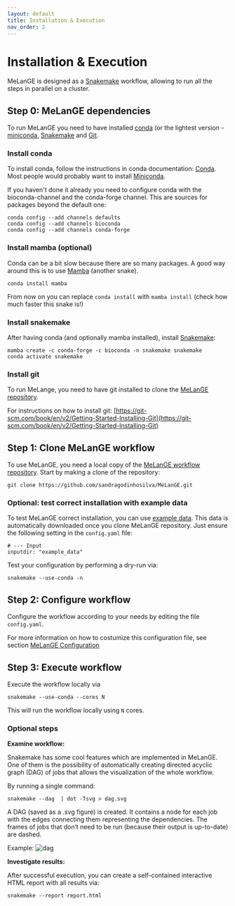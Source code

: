 ```yaml
---
layout: default
title: Installation & Execution
nav_order: 2
---
```


# Installation & Execution

MeLanGE is designed as a [Snakemake](https://snakemake.readthedocs.io) workflow, allowing to run all the steps in parallel on a cluster. 


## Step 0: MeLanGE dependencies
To run MeLanGE you need to have installed [conda](https://docs.conda.io/en/latest/) (or the lightest version - [miniconda](https://docs.conda.io/en/latest/miniconda.html), [Snakemake](https://snakemake.readthedocs.io) and [Git](https://git-scm.com/).

### Install conda 

To install conda, follow the instructions in conda documentation: [Conda](https://conda.io/docs/).
Most people would probably want to install [Miniconda](https://conda.io/miniconda.html). 

If you haven't done it already you need to configure conda with the bioconda-channel and the conda-forge channel. This are sources for packages beyond the default one:

    conda config --add channels defaults
    conda config --add channels bioconda
    conda config --add channels conda-forge

### Install mamba (optional)
Conda can be a bit slow because there are so many packages. A good way around this is to use [Mamba](https://anaconda.org/conda-forge/mamba) (another snake).

    conda install mamba

From now on you can replace ``conda install`` with ``mamba install`` (check how much faster this snake is!)

### Install snakemake
After having conda (and optionally mamba installed), install [Snakemake](https://snakemake.readthedocs.io/en/stable/getting_started/installation.html):

    mamba create -c conda-forge -c bioconda -n snakemake snakemake
    conda activate snakemake

### Install git
To run MeLange, you need to have git installed to clone the [MeLanGE repository](https://github.com/sandragodinhosilva/MeLanGE).

For instructions on how to install git: [https://git-scm.com/book/en/v2/Getting-Started-Installing-Git](https://git-scm.com/book/en/v2/Getting-Started-Installing-Git)



## Step 1: Clone MeLanGE workflow
To use MeLanGE, you need a local copy of the [MeLanGE workflow repository](https://github.com/sandragodinhosilva/MeLanGE). Start by making a clone of the repository: 

    git clone https://github.com/sandragodinhosilva/MeLanGE.git

### Optional: test correct installation with example data
To test MeLanGE correct installation, you can use [example data](https://github.com/sandragodinhosilva/MeLanGE/tree/master/example_data). This data is automatically downloaded once you clone MeLanGE repository. Just ensure the following setting in the `config.yaml` file:
    
    # --- Input
    inputdir: "example_data"

Test your configuration by performing a dry-run via:

    snakemake --use-conda -n



## Step 2: Configure workflow
Configure the workflow according to your needs by editing the file
`config.yaml`.

For more information on how to costumize this configuration file, see section [MeLanGE Configuration](https://sandragodinhosilva.github.io/MeLanGE/configuration.html)



## Step 3: Execute workflow

Execute the workflow locally via

    snakemake --use-conda --cores N

This will run the workflow locally using `N` cores. 

### Optional steps 
**Examine workflow:**

Snakemake has some cool features which are implemented in MeLanGE. One of them is the possibility of automatically creating directed acyclic graph (DAG) of jobs that allows the visualization of the whole workflow.

By running a single command:

    snakemake --dag  | dot -Tsvg > dag.svg

A DAG (saved as a .svg figure) is created. It contains a node for each job with the edges connecting them representing the dependencies. The frames of jobs that don’t need to be run (because their output is up-to-date) are dashed. 

Example:
![dag](https://github.com/sandragodinhosilva/MeLanGE/blob/master/docs/dag.png)

**Investigate results:**

After successful execution, you can create a self-contained interactive HTML report with all results via:

    snakemake --report report.html

